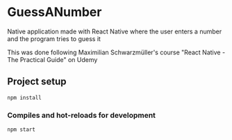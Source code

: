 # GuessANumber
Native application made with React Native where the user enters a number and the program tries to guess it <br />

This was done following Maximilian Schwarzmüller's course "React Native - The Practical Guide" on Udemy

## Project setup
```
npm install
```

### Compiles and hot-reloads for development
```
npm start
```
